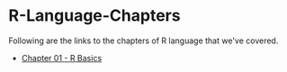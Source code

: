 # R-Language-Chapters
Following are the links to the chapters of R language that we've covered.
- [Chapter 01 - R Basics](https://github.com/Zain-Zameer/R-Language-Chapter-01)
